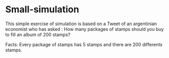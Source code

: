 # Small-simulation

This simple exercise of simulation is based on a Tweet of an argentinian economist who has asked : How many packages of stamps should you buy to fill an album of 200 stamps?

Facts:
  Every package of stamps has 5 stamps and there are 200 differents stamps. 
